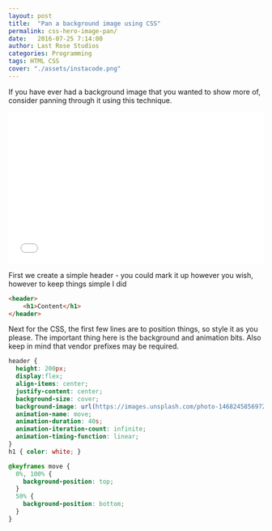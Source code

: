 ```yaml
---
layout: post
title:  "Pan a background image using CSS"
permalink: css-hero-image-pan/
date:   2016-07-25 7:14:00
author: Last Rose Studios
categories: Programming
tags: HTML CSS
cover: "./assets/instacode.png"
---
```


If you have ever had a background image that you wanted to show more of, consider panning through it using this technique. 

<iframe width="100%" height="300" src="//jsfiddle.net/lastrose/fxac6y0y/embedded/result/" allowfullscreen="allowfullscreen" frameborder="0"></iframe>

First we create a simple header - you could mark it up however you wish, however to keep things simple I did

```html
<header>
	<h1>Content</h1>
</header>
```

Next for the CSS, the first few lines are to position things, so style it as you please. The important thing here is the background and animation bits. Also keep in mind that vendor prefixes may be required.

```CSS
header {
  height: 200px;
  display:flex;
  align-items: center;
  justify-content: center;
  background-size: cover;
  background-image: url(https://images.unsplash.com/photo-1468245856972-a0333f3f8293); 
  animation-name: move;
  animation-duration: 40s;
  animation-iteration-count: infinite;
  animation-timing-function: linear;
}
h1 { color: white; }

@keyframes move {
  0%, 100% {
    background-position: top;
  }
  50% {
    background-position: bottom;
  }
}
```
